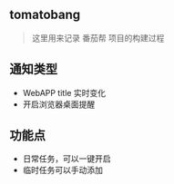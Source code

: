 ## tomatobang
> 这里用来记录 番茄帮 项目的构建过程

## 通知类型
* WebAPP title 实时变化
* 开启浏览器桌面提醒

## 功能点
* 日常任务，可以一键开启
* 临时任务可以手动添加
